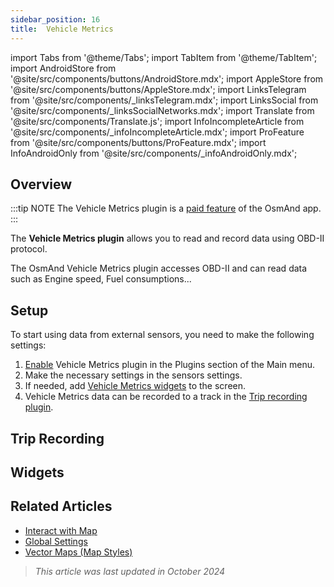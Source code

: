 ```yaml
---
sidebar_position: 16
title:  Vehicle Metrics
---
```


import Tabs from '@theme/Tabs';
import TabItem from '@theme/TabItem';
import AndroidStore from '@site/src/components/buttons/AndroidStore.mdx';
import AppleStore from '@site/src/components/buttons/AppleStore.mdx';
import LinksTelegram from '@site/src/components/_linksTelegram.mdx';
import LinksSocial from '@site/src/components/_linksSocialNetworks.mdx';
import Translate from '@site/src/components/Translate.js';
import InfoIncompleteArticle from '@site/src/components/_infoIncompleteArticle.mdx';
import ProFeature from '@site/src/components/buttons/ProFeature.mdx';
import InfoAndroidOnly from '@site/src/components/_infoAndroidOnly.mdx';


## Overview

:::tip NOTE
The Vehicle Metrics plugin is a [paid feature](../purchases/index.md) of the OsmAnd app.  
:::

The **Vehicle Metrics plugin** allows you to read and record data using OBD-II protocol.

The OsmAnd Vehicle Metrics plugin accesses OBD-II and can read data such as Engine speed, Fuel consumptions...


## Setup

To start using data from external sensors, you need to make the following settings:  

1. [Enable](../plugins/index.md#enable--disable) Vehicle Metrics plugin in the Plugins section of the Main menu.
2. Make the necessary settings in the sensors settings.
3. If needed, add [Vehicle Metrics widgets](#widgets) to the screen.
4. Vehicle Metrics data can be recorded to a track in the [Trip recording plugin](#trip-recording).


## Trip Recording


## Widgets


## Related Articles

- [Interact with Map](../../user/map/interact-with-map.md)
- [Global Settings](../../user/personal/global-settings.md)
- [Vector Maps (Map Styles)](../../user/map/vector-maps.md)

> *This article was last updated in October 2024*
